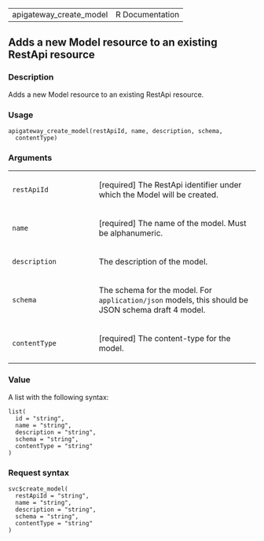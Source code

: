<table style="width: 100%;">
<tbody>
<tr class="odd">
<td>apigateway_create_model</td>
<td style="text-align: right;">R Documentation</td>
</tr>
</tbody>
</table>

## Adds a new Model resource to an existing RestApi resource

### Description

Adds a new Model resource to an existing RestApi resource.

### Usage

    apigateway_create_model(restApiId, name, description, schema,
      contentType)

### Arguments

<table>
<colgroup>
<col style="width: 35%" />
<col style="width: 65%" />
</colgroup>
<tbody>
<tr class="odd">
<td><code id="apigateway_create_model_:_restApiId">restApiId</code></td>
<td><p>[required] The RestApi identifier under which the Model will be
created.</p></td>
</tr>
<tr class="even">
<td><code id="apigateway_create_model_:_name">name</code></td>
<td><p>[required] The name of the model. Must be alphanumeric.</p></td>
</tr>
<tr class="odd">
<td><code
id="apigateway_create_model_:_description">description</code></td>
<td><p>The description of the model.</p></td>
</tr>
<tr class="even">
<td><code id="apigateway_create_model_:_schema">schema</code></td>
<td><p>The schema for the model. For <code>application/json</code>
models, this should be JSON schema draft 4 model.</p></td>
</tr>
<tr class="odd">
<td><code
id="apigateway_create_model_:_contentType">contentType</code></td>
<td><p>[required] The content-type for the model.</p></td>
</tr>
</tbody>
</table>

### Value

A list with the following syntax:

    list(
      id = "string",
      name = "string",
      description = "string",
      schema = "string",
      contentType = "string"
    )

### Request syntax

    svc$create_model(
      restApiId = "string",
      name = "string",
      description = "string",
      schema = "string",
      contentType = "string"
    )
